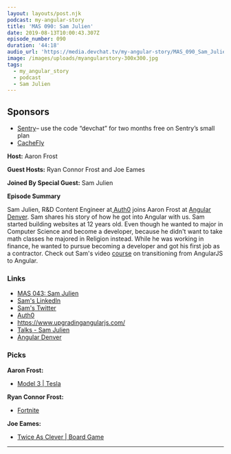 ```yaml
---
layout: layouts/post.njk
podcast: my-angular-story
title: 'MAS 090: Sam Julien'
date: 2019-08-13T10:00:43.307Z
episode_number: 090
duration: '44:18'
audio_url: 'https://media.devchat.tv/my-angular-story/MAS_090_Sam_Julien.mp3'
image: /images/uploads/myangularstory-300x300.jpg
tags:
  - my_angular_story
  - podcast
  - Sam Julien
---
```

## **Sponsors**

* [Sentry](http://sentry.io/)– use the code “devchat” for two months free on Sentry’s small plan
* [CacheFly](https://www.cachefly.com/)

**Host:** Aaron Frost 

**Guest Hosts:** Ryan Connor Frost and Joe Eames

**Joined By Special Guest:** Sam Julien

**Episode Summary**

Sam Julien, R&D Content Engineer at[ Auth0](https://auth0.com/) joins Aaron Frost at [Angular Denver](https://angulardenver.com/). Sam shares his story of how he got into Angular with us. Sam started building websites at 12 years old. Even though he wanted to major in Computer Science and become a developer, because he didn't want to take math classes he majored in Religion instead. While he was working in finance, he wanted to pursue becoming a developer and got his first job as a contractor. Check out Sam's video [course](https://www.upgradingangularjs.com/) on   transitioning from AngularJS to Angular.

### **Links**

* [MAS 043: Sam Julien](https://devchat.tv/my-angular-story/mas-043-sam-julien/)
* [Sam's LinkedIn](https://www.linkedin.com/in/samjulien/)
* [Sam's Twitter](https://twitter.com/samjulien?lang=en)
* [Auth0](https://auth0.com/) 
* <https://www.upgradingangularjs.com/>
* [Talks - Sam Julien](www.samjulien.com/talks/)
* [Angular Denver](https://angulardenver.com/)

### **Picks**

**Aaron Frost:**

* [Model 3 | Tesla](https://www.tesla.com/model3)

**Ryan Connor Frost:**

* [Fortnite](https://en.wikipedia.org/wiki/Fortnite)

**Joe Eames:**

* [Twice As Clever | Board Game](https://boardgamegeek.com/boardgame/269210/twice-clever) 

****
